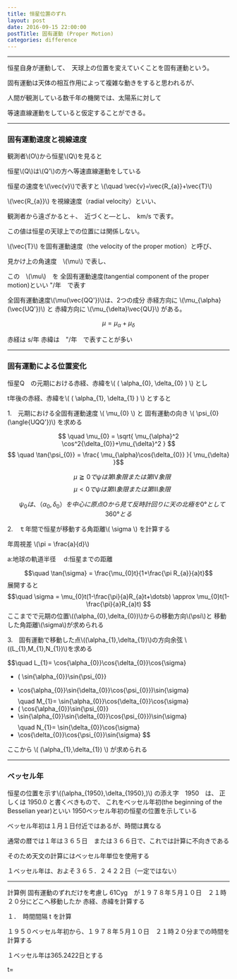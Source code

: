 ```yaml
---
title: 恒星位置のずれ
layout: post
date: 2016-09-15 22:00:00
postTitle: 固有運動 (Proper Motion)
categories: difference
---
```


-------

恒星自身が運動して、　天球上の位置を変えていくことを固有運動という。

固有運動は天体の相互作用によって複雑な動きをすると思われるが、

人間が観測している数千年の機関では、太陽系に対して

等速直線運動をしていると仮定することができる。

----

### 固有運動速度と視線速度

<div id="svg01"></div>

観測者\\(O\\)から恒星\\(Q\\)を見ると

恒星\\(Q\\)は\\(Q'\\)の方へ等速直線運動をしている

恒星の速度を\\(\vec{v}\\)で表すと
\\(\quad \vec{v}=\vec{R_{a}}+\vec{T}\\)

\\(\vec{R_{a}}\\) を視線速度（radial velocity）といい、

観測者から遠ざかると＋、　近づくと―とし、　km/s で表す。

この値は恒星の天球上での位置には関係しない。

\\(\vec{T}\\) を固有運動速度（the velocity of the proper motion）と呼び、

見かけ上の角速度　\\(\mu\\) で表し、　

この　\\(\mu\\)　を 全固有運動速度(tangential component of the proper motion)といい
"/年　で表す

全固有運動速度\\(\mu(\vec{QQ'})\\)は、2つの成分
赤経方向に \\(\mu_{\alpha}(\vec{UQ'})\\) と
赤緯方向に \\(\mu_{\delta}\vec{QU}\\)
がある。

$$ \mu = \mu_{\alpha} + \mu_{\delta}$$

赤経は s/年  赤緯は　"/年　で表すことが多い

<div id="canvas01"></div>


-----------

### 固有運動による位置変化

恒星Q　の元期における赤経、赤緯を\\( ( \alpha_{0}, \delta_{0} ) \\) とし

t年後の赤経、赤緯を\\( ( \alpha_{1}, \delta_{1} ) \\) とすると

1.　元期における全固有運動速度 \\( \mu_{0} \\) と
   固有運動の向き \\( \psi_{0} (\angle{UQQ'})\\) を求める    

$$ \quad \mu_{0} = \sqrt{ \mu_{\alpha}^2 \cos^2{\delta_{0}}+\mu_{\delta}^2 } $$ 
$$ \quad \tan{\psi_{0}} = \frac{ \mu_{\alpha}\cos{\delta_{0}} }{ \mu_{\delta} }$$

$$\quad \mu \geqq 0 で \psi は第Ⅰ象限または第Ⅳ象限$$
$$\quad \mu \lt 0 で \psi は第Ⅱ象限または第Ⅲ象限$$

$$\quad \psi_{0}は、（\alpha_{0},\delta_{0}）を中心に原点Oから見て反時計回りに
天の北極を0°として360°とる$$

2.　ｔ年間で恒星が移動する角距離\\( \sigma \\) を計算する
<div id="svg02"></div>

年周視差 \\(\pi = \frac{a}{d}\\) 

a:地球の軌道半径　
d:恒星までの距離

$$\quad \tan{\sigma} = \frac{\mu_{0}t}{1+\frac{\pi R_{a}}{a}t}$$
展開すると
$$\quad \sigma = \mu_{0}t(1-\frac{\pi}{a}R_{a}t+\dotsb)
\approx \mu_{0}t(1-\frac{\pi}{a}R_{a}t)
$$
ここまでで元期の位置\\((\alpha_{0},\delta_{0})\\)からの移動方向\\(\psi\\)と
移動した角距離\\(\sigma\\)が求められる

3.　固有運動で移動した点\\((\alpha_{1},\delta_{1})\\)の方向余弦
\\((L_{1},M_{1},N_{1})\\)を求める

$$\quad
L_{1}= \cos{\alpha_{0}}\cos{\delta_{0}}\cos{\sigma}
- ( \sin{\alpha_{0}}\sin{\psi_{0}} 
+ \cos{\alpha_{0}}\sin{\delta_{0}}\cos{\psi_{0}})\sin{\sigma} 
$$
$$\quad
M_{1}= \sin{\alpha_{0}}\cos{\delta_{0}}\cos{\sigma}
+ ( \cos{\alpha_{0}}\sin{\psi_{0}} 
+ \sin{\alpha_{0}}\sin{\delta_{0}}\cos{\psi_{0}})\sin{\sigma} 
$$
$$\quad
N_{1}= \sin{\delta_{0}}\cos{\sigma}
+ \cos{\delta_{0}}\cos{\psi_{0}}\sin{\sigma} 
$$

ここから \\( (\alpha_{1},\delta_{1}) \\) が求められる

-------

### ベッセル年

恒星の位置を示す\\((\alpha_{1950},\delta_{1950},)\\) の添え字　1950　は、
正しくは 1950.0 と書くべきもので、
これをベッセル年初(the beginning of the Besselian year)といい
1950ベッセル年初の恒星の位置を示している

ベッセル年初は１月１日付近ではあるが、時間は異なる

通常の暦では１年は３６５日　または３６６日で、これでは計算に不向きである

そのため天文の計算にはベッセル年単位を使用する

１ベッセル年は、およそ３６５．２４２２日（一定ではない）

-----

<label class="label label-info">計算例</label>
固有運動のずれだけを考慮し 61Cyg　が１９７８年５月１０日　２１時２０分にどこへ移動したか
赤経、赤緯を計算する

１．　時間間隔 t を計算

１９５０ベッセル年初から、１９７８年５月１０日　２１時２０分までの時間を計算する

１ベッセル年は365.2422日とする

t=<span id="bessel-year"></span>

<script src="//code.jquery.com/jquery-1.11.3.js"></script>
<script src="{{site.url}}/js/three.js"></script>
<script src="{{site.url}}/js/celestial-calc.js"></script>
<script src="https://dl.dropboxusercontent.com/u/3587259/Code/Threejs/OrbitControls.js"></script>
<script src="http://d3js.org/d3.v3.js"></script>
<script src="{{site.url}}/js/d3draws.js"></script>
<script type="text/javascript" src="http://cdn.mathjax.org/mathjax/latest/MathJax.js?config=TeX-AMS-MML_SVG"></script>
<script src="https://cdn.rawgit.com/google/code-prettify/master/loader/run_prettify.js?skin=sons-of-obsidian"></script>
<script type="text/javascript">
var $window = $(window)
  // make code pretty
  $('pre').addClass('prettyprint');
  $('pre').css({"background":"#111",
                 "font-size":"1.05em",
                    "border":"0px"}
                );
  $('code').css({"font-size":"1.05em","color":"#f00"});
  $('canvas').css({"background":"#fff"});


var svg01 = d3.select("#svg01").append("svg")
              .attr("height", 200)
              .attr("width", 500)
              .style("background","#000");
var svg02 = d3.select("#svg02").append("svg")
              .attr("height", 200)
              .attr("width", 500)
              .style("background","#000");

var lineData01 = [
{"x1":50,"y1":50,"x2":400,"y2":50,"stroke":"#fff"},
{"x1":50,"y1":50,"x2":450,"y2":150,"stroke":"#fff"}
];    
drawLine(svg01,lineData01);
drawLine(svg02,lineData01);

var vecData01 = [
{"x1":400,"y1":50,"angles":64,"length":Math.sqrt(12500),"stroke":"#fff"},
{"x1":400,"y1":50,"angles":0,"length":50,"stroke":"#fff"},
{"x1":450,"y1":50,"angles":90,"length":100,"stroke":"#fff"}
];    
drawVectorA(svg01,vecData01);
drawVectorA(svg02,vecData01);    

var arcData01 = [
{"startPos":90,"endPos":104,"innerRadius":200,"outerRadius":200,
"stroke":"#fff","xTranslate":50,"yTranslate":50},
];  
drawArc(svg01,arcData01);
var arcData02 = [
{"startPos":90,"endPos":104,"innerRadius":200,"outerRadius":200,
"stroke":"#fff","xTranslate":50,"yTranslate":50},
{"startPos":90,"endPos":155,"innerRadius":30,"outerRadius":30,
"stroke":"#fff","xTranslate":400,"yTranslate":50},
];  
drawArc(svg02,arcData02);

var circleData01 = [
{"cx":50,"cy":50,"r":3,"stroke":"#fff","fillColor":"#fff"},
{"cx":400,"cy":50,"r":3,"stroke":"#fff","fillColor":"#fff"},
];
drawCircle(svg01,circleData01);
drawCircle(svg02,circleData01);

var mathData01 = [
{"x":45,"y":-15,"text":"$$O(観測者)$$","fontSize":16},
{"x":340,"y":-15,"text":"$$(恒星)Q$$","fontSize":16},
{"x":450,"y":100,"text":"$$Q'$$","fontSize":16},
{"x":420,"y":-15,"text":"$$R_{a}$$","fontSize":16},
{"x":455,"y":50,"text":"$$T$$","fontSize":16},
{"x":425,"y":40,"text":"$$v$$","fontSize":16},
{"x":225,"y":20,"text":"$$\\mu$$","fontSize":16},
];
drawMathjax(svg01,mathData01);
var mathData02 = [
{"x":45,"y":-15,"text":"$$O(観測者)$$","fontSize":16},
{"x":390,"y":-15,"text":"$$Q_{0}$$","fontSize":16},
{"x":415,"y":10,"text":"$$\\theta$$","fontSize":16},
{"x":450,"y":100,"text":"$$Q$$","fontSize":16},
{"x":405,"y":-40,"text":"$$vt\\cos{\\theta}$$","fontSize":16},
{"x":405,"y":-25,"text":"$$=R_{a}t$$","fontSize":16},
{"x":225,"y":-35,"text":"$$d=\\frac{a}{\\pi}$$","fontSize":16},
{"x":455,"y":35,"text":"$$vt\\sin{\\theta}$$","fontSize":16},
{"x":455,"y":55,"text":"$$=\\frac{a}{\\pi}\\mu_{0}t$$","fontSize":16},
{"x":400,"y":40,"text":"$$vt$$","fontSize":16},
{"x":225,"y":20,"text":"$$\\sigma$$","fontSize":16},
];
drawMathjax(svg02,mathData02);


var height = 500,
    width  = 700;
var pi2 = Math.PI * 2;
var pi = Math.PI;
var aDegree = Math.PI / 180;
var decStep = Math.PI / 18;

function Point(x,y,z,label, r){
  this.x = x;
  this.y = y;
  this.z = z;
  this.label = label;
  this.r = r;
};
  // variables
  var sphereRadius = 200,
      earthRadius = 4,
      axisLength = sphereRadius * 1.3;

  // point material
  var pointMaterial = new THREE.MeshLambertMaterial( {
    color: 0xffffff
  } );
  var pointGeometry = new THREE.SphereGeometry( 4, 32, 32 );

/*
  // 東西南北
  var news = [];
  news.push(new Point(sphereRadius,0,0));
  news.push(new Point(0,sphereRadius,0));
  news.push(new Point(-sphereRadius,0,0));
  news.push(new Point(0,-sphereRadius,0));
*/

/**
   赤道座標と地平座標の関係　**/

var proc1 = function(){

  // シーン追加
  var scene = new THREE.Scene();
  // カメラを追加
  var camera = new THREE.OrthographicCamera(  width / - 2, width / 2, height / 2, height / - 2, 1, 10000 );
  camera.position.y = -1000;

  // ライト追加
  var ambLight = new THREE.AmbientLight(0xffff00, 1.0);
  scene.add(ambLight);

   // renderer 追加
  var renderer = new THREE.WebGLRenderer();
  renderer.setSize( width, height );
  document.getElementById("canvas01").appendChild( renderer.domElement );
  // control追加
  controls = new THREE.OrbitControls(camera, renderer.domElement);
  
  // グループ追加
  var group = new THREE.Group();
 
   // ** Celestial Sphere ******
  var sphereGeo = new THREE.SphereGeometry( sphereRadius, 32, 32 );
  var sphereMat = new THREE.MeshLambertMaterial( {
    color: 0xffff00,
    transparent: true,
    opacity: 0.3
  } );
  // celestial sphere
  var sphere = new THREE.Mesh( sphereGeo, sphereMat );
  group.add( sphere );

  /* 
      Points 
              */

  // points data 
  var pointsData = [];

  // Origin
  pointsData.push(new Point( 0, 0, 0, "O" ));
  // North Pole
  pointsData.push(new Point( 0, 0, sphereRadius, "P" ));
 
  // 春分点　γ
  var A = aDegree * 0;
  var theta = aDegree * 0;
  var x = sphereRadius*Math.cos(A);
  var y = sphereRadius*Math.sin(A);
  var z = 0;

  var x_ = x;
  var y_ = y * Math.cos(theta) + z * Math.sin(theta);;
  var z_ = y * Math.sin(theta) + z * Math.cos(theta);
  
  pointsData.push(new Point(x_, y_, z_, "γ"));
 
  // 天体　Q0
  var alpha = aDegree * 45;
  var delta = aDegree * 30;

  var x = 0;
  var y = sphereRadius;
  var z = 0;

  // x軸の周りを反時計回りで回す
  var x1 = 0;
  var y1 = y*Math.cos(delta) + z*Math.sin(delta);
  var z1 = y*Math.sin(delta) + z*Math.cos(delta);  

  // z軸の周りを反時計回りで回す
  var x_ = x1*Math.cos(alpha) + y1*Math.sin(alpha);
  var y_ = x1*Math.sin(alpha) + y1*Math.cos(alpha);
  var z_ = z1;  

  pointsData.push(new Point(x_, y_, z_, "Q"));

  // 天体　Q'
  var alpha = aDegree * 0;
  var delta = aDegree * 50;

  var x = 0;
  var y = sphereRadius;
  var z = 0;

  // x軸の周りを反時計回りで回す
  var x1 = 0;
  var y1 = y*Math.cos(delta) + z*Math.sin(delta);
  var z1 = y*Math.sin(delta) + z*Math.cos(delta);  

  // z軸の周りを反時計回りで回す
  var x_ = x1*Math.cos(alpha) + y1*Math.sin(alpha);
  var y_ = x1*Math.sin(alpha) + y1*Math.cos(alpha);
  var z_ = z1;  

  pointsData.push(new Point(x_, y_, z_, "Q'"));

  // U
  var alpha = aDegree * 45;
  var delta = aDegree * 50;

  var x = 0;
  var y = sphereRadius;
  var z = 0;

  // x軸の周りを反時計回りで回す
  var x1 = 0;
  var y1 = y*Math.cos(delta) + z*Math.sin(delta);
  var z1 = y*Math.sin(delta) + z*Math.cos(delta);  

  // z軸の周りを反時計回りで回す
  var x_ = x1*Math.cos(alpha) + y1*Math.sin(alpha);
  var y_ = x1*Math.sin(alpha) + y1*Math.cos(alpha);
  var z_ = z1;  

  pointsData.push(new Point(x_, y_, z_, "U", 0));

  // ミュ-
  var alpha = aDegree * 30;
  var delta = aDegree * 30;

  var x = 0;
  var y = sphereRadius;
  var z = 0;

  // x軸の周りを反時計回りで回す
  var x1 = 0;
  var y1 = y*Math.cos(delta) + z*Math.sin(delta);
  var z1 = y*Math.sin(delta) + z*Math.cos(delta);  

  // z軸の周りを反時計回りで回す
  var x_ = x1*Math.cos(alpha) + y1*Math.sin(alpha);
  var y_ = x1*Math.sin(alpha) + y1*Math.cos(alpha);
  var z_ = z1;  

  pointsData.push(new Point(x_, y_, z_, "μ", 0));
  
  // ψ
  var alpha = aDegree * 40;
  var delta = aDegree * 35;

  var x = 0;
  var y = sphereRadius;
  var z = 0;

  // x軸の周りを反時計回りで回す
  var x1 = 0;
  var y1 = y*Math.cos(delta) + z*Math.sin(delta);
  var z1 = y*Math.sin(delta) + z*Math.cos(delta);  

  // z軸の周りを反時計回りで回す
  var x_ = x1*Math.cos(alpha) + y1*Math.sin(alpha);
  var y_ = x1*Math.sin(alpha) + y1*Math.cos(alpha);
  var z_ = z1;  

  pointsData.push(new Point(x_, y_, z_, "ψ", 0));

  //  Draw points 
  for (var i = 0; i < pointsData.length; i++) {

    var r = (pointsData[i].r==undefined)?4:pointsData[i].r;
    var pointGeometry = new THREE.SphereGeometry( r, 32, 32 );

    if (r) {

    var x = pointsData[i].x;
    var y = pointsData[i].y;
    var z = pointsData[i].z;
 
    var pointMesh = new THREE.Mesh( pointGeometry, pointMaterial );
    pointMesh.position.set(x, y, z) ; 

    group.add(pointMesh);
    }

  };

  /* *** Lines  ***** */

  // ********* 天の赤道 ***********
  material = new THREE.MeshLambertMaterial( {
    color: 0xff0000
  } );

  var equator = new THREE.Geometry();
    
  var theta = aDegree*0;
  var r = sphereRadius;

  for (var j=0; j<=pi2; j+=aDegree){
      var x = r*Math.cos(j);
      var y = r*Math.sin(j);
      var z = 0;//r*Math.sin(j);

      var x_e = x;
      var y_e = y * Math.cos(theta) + z * Math.sin(theta);;
      var z_e = y * Math.sin(theta) + z * Math.cos(theta);
      equator.vertices.push(
        new THREE.Vector3( x_e, y_e, z_e )
      );
  };
  var equatorLine = new THREE.Line( equator, material );
  group.add( equatorLine );

  // ********* 天体線 Q***********
  material = new THREE.MeshLambertMaterial( {
    color: 0xffffff
  } );

  var body = new THREE.Geometry();
    
  var alpha = aDegree * 45;
  var x = 0;
  var y = sphereRadius;
  var z = 0;

  for (var delta=0; delta<=pi2/4; delta+=aDegree){
      // x軸の周りを反時計回りで回す
      var x1 = 0;
      var y1 = y*Math.cos(delta) + z*Math.sin(delta);
      var z1 = y*Math.sin(delta) + z*Math.cos(delta);  

      // z軸の周りを反時計回りで回す
      var x3 = x1*Math.cos(alpha) + y1*Math.sin(alpha);
      var y3 = x1*Math.sin(alpha) + y1*Math.cos(alpha);
      var z3 = z1;  

      body.vertices.push(
        new THREE.Vector3( x3, y3, z3 )
      );
  };
  
  var bodyLine = new THREE.Line( body, material );
  group.add( bodyLine );
 
  // ********* 天体線 Q'***********
  material = new THREE.MeshLambertMaterial( {
    color: 0xffffff
  } );

  var body = new THREE.Geometry();
    
  var alpha = aDegree * 0;
  var x = 0;
  var y = sphereRadius;
  var z = 0;

  for (var delta=0; delta<=pi2/4; delta+=aDegree){
      // x軸の周りを反時計回りで回す
      var x1 = 0;
      var y1 = y*Math.cos(delta) + z*Math.sin(delta);
      var z1 = y*Math.sin(delta) + z*Math.cos(delta);  

      // z軸の周りを反時計回りで回す
      var x3 = x1*Math.cos(alpha) + y1*Math.sin(alpha);
      var y3 = x1*Math.sin(alpha) + y1*Math.cos(alpha);
      var z3 = z1;  

      body.vertices.push(
        new THREE.Vector3( x3, y3, z3 )
      );
  };
  
  var bodyLine = new THREE.Line( body, material );
  group.add( bodyLine );

  // ********* 天体 Q 全固有運動速度 ***********
  material = new THREE.LineBasicMaterial( {
    color: 0xff0000
  } );

  var mu = new THREE.Geometry();
    
  var x = 0;
  var y = sphereRadius;
  var z = 0;

  var alpha = aDegree * 45;
  var step = alpha / 20;

  for (var delta=aDegree*30; delta<=aDegree*50; delta+=aDegree){
      // x軸の周りを反時計回りで回す
      var x1 = 0;
      var y1 = y*Math.cos(delta) + z*Math.sin(delta);
      var z1 = y*Math.sin(delta) + z*Math.cos(delta);  

      // z軸の周りを反時計回りで回す
      var x_ = x1*Math.cos(alpha) + y1*Math.sin(alpha);
      var y_ = x1*Math.sin(alpha) + y1*Math.cos(alpha);
      var z_ = z1;  
      mu.vertices.push(
        new THREE.Vector3( x_, y_, z_ )
      );

      alpha -= step; 
  };
  var muLine = new THREE.Line( mu, material );
  group.add( muLine );

  // ********* mu delta ***********
  material = new THREE.LineDashedMaterial( {
    color: 0x00ff00,
    scale: 3,
    gapSize: 5
  } );

  var mu = new THREE.Geometry();
    
  var x = 0;
  var y = sphereRadius;
  var z = 0;

  var alpha = aDegree * 45;
  var delta = aDegree * 50;
  var step = alpha / 20;

  for (var alpha=aDegree*0; alpha<=aDegree*45; alpha+=aDegree){
      // x軸の周りを反時計回りで回す
      var x1 = 0;
      var y1 = y*Math.cos(delta) + z*Math.sin(delta);
      var z1 = y*Math.sin(delta) + z*Math.cos(delta);  

      // z軸の周りを反時計回りで回す
      var x_ = x1*Math.cos(alpha) + y1*Math.sin(alpha);
      var y_ = x1*Math.sin(alpha) + y1*Math.cos(alpha);
      var z_ = z1;  
      mu.vertices.push(
        new THREE.Vector3( x_, y_, z_ )
      );

  };
  var muLine = new THREE.Line( mu, material );
  group.add( muLine );

  // ********* mu delta ***********
  material = new THREE.MeshLambertMaterial( {
    color: 0xffffff
  } );

  var mu = new THREE.Geometry();
    
  var x = 0;
  var y = sphereRadius;
  var z = 0;

  var alpha = aDegree * 45;
  var delta = aDegree * 70;
 
  for (var alpha=aDegree*0; alpha<=aDegree*45; alpha+=aDegree){
      // x軸の周りを反時計回りで回す
      var x1 = 0;
      var y1 = y*Math.cos(delta) + z*Math.sin(delta);
      var z1 = y*Math.sin(delta) + z*Math.cos(delta);  

      // z軸の周りを反時計回りで回す
      var x_ = x1*Math.cos(alpha) + y1*Math.sin(alpha);
      var y_ = x1*Math.sin(alpha) + y1*Math.cos(alpha);
      var z_ = z1;  
      mu.vertices.push(
        new THREE.Vector3( x_, y_, z_ )
      );

  };
  
  var muLine = new THREE.Line( mu, material );
  group.add( muLine );



  // **** 文字 *****
  var loader = new THREE.FontLoader();
  var font;
  loader.load( '{{site.url}}/fonts/helvetiker_regular.typeface.json',   
    function ( response ) {
      font = response;
      
      // 点ラベル表示
      material = new THREE.MeshPhongMaterial( { color: 0xffffff } );
      for (var i = 0; i < pointsData.length; i++) {
        var textGeo = new THREE.TextGeometry( pointsData[i].label, {
          font: font,
          size: 13,
          height: 5
        });    
        var textMesh1 = new THREE.Mesh( textGeo, material );

        textMesh1.position.x = 1.1*pointsData[i].x; 
        textMesh1.position.y = 1.1*pointsData[i].y;
        textMesh1.position.z = 1.1*pointsData[i].z;

        textMesh1.rotation.x = pi2 / 4 ;

        var theta_ = Math.asin(pointsData[i].y/sphereRadius);
        

        textMesh1.rotation.y = theta_ + 3* pi/4;
 
        group.add(textMesh1);
      };

       
  });



  group.rotation.z = -aDegree*150;
  group.rotation.x = aDegree*10;
  group.rotation.y = aDegree*00;

  scene.add( group );
  
  function render() {
    requestAnimationFrame( render );

    renderer.render( scene, camera );

    controls.update();
  }

  render();
}


proc1();

var dt0 = new Date(1950,1,1,0,0,0);
var dt1 = new Date(1978,6,10,21,10,0);
getPeriodByBessel(dt0, dt1);
</script>